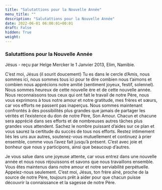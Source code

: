 ```yaml
---
title: "Salutattions pour la Nouvelle Année"
menu_title: ""
description: "Salutattions pour la Nouvelle Année"
date: 2022-06-01 06:00:01+00:01
draft: False
hidden: True
weight:
---
```

### Salutattions pour la Nouvelle Année

Jésus - reçu par Helge Mercker le 1 Janvier 2013, Elim, Namibie.

C’est moi, Jésus (il sourit doucement) Tu es dans le cercle d’Amis, nous sommes ici, nous sommes tous ici pour te dire combien nous t’aimons et combien nous apprécions notre amitié (sentiment joyeux, festif, solennel). Nous sommes heureux de cette nouvelle ère et de cette nouvelle année. Nous reconnaissons tous ceux qui ont fait le travail de notre Père, nous vous exprimons à tous notre amour et notre gratitude, mes frères et sœurs, car vos efforts ne passent pas inaperçus. Nous sommes maintenant confrontés à des possibilités plus grandes que jamais de partager les vérités et l’existence du don de notre Père, Son Amour. Chacun et chacune sera apprécié dans ses efforts et de nombreuses autres tâches plus grandes vous attendent. Sachez le nombre puissant d’aides sur ce plan et vous saurez la certitude du succès de tous nos efforts. Restez intimement liés les uns aux autres, soutenez-vous mutuellement et continuez à prier ensemble, comme vous l’avez fait jusqu’à présent. C’est avec joie et bonheur que nous y participons, ainsi que beaucoup d’autres.

Je vous salue dans une joyeuse attente, car vous entrez dans une nouvelle année et nous nous réjouissons et savons que nous travaillons ensemble. Vous êtes maintenus dans notre amour et notre serviabilité perpétuelle. Appelez-nous seulement. C’est moi, Jésus, ton frère aîné, proche de la source de notre Père, toujours prêt à aider pour que chacun puisse découvrir la connaissance et la sagesse de notre Père.



